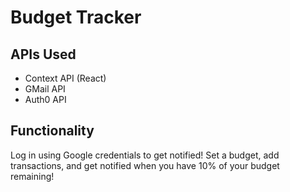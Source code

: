 # Budget Tracker #

## APIs Used ##
- Context API (React)
- GMail API
- Auth0 API

## Functionality ##
Log in using Google credentials to get notified! Set a budget, add transactions, and get notified when you have 10% of your budget remaining!
